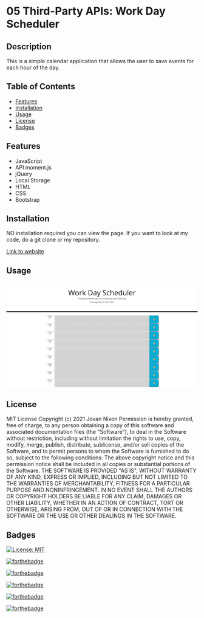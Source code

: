 # 05 Third-Party APIs: Work Day Scheduler

## Description 

This is a simple calendar application that allows the user to save events for each hour of the day.




## Table of Contents
* [Features](#Features)
* [Installation](#installation)
* [Usage](#usage)
* [License](#license)
* [Badges](#Badges)

## Features
- JavaScript
- API moment.js
- jQuery
- Local Storage
- HTML 
- CSS
- Bootstrap



## Installation 

NO installation required you can view the page. If you want to look at my code, do a git clone or my repository. 

[Link to website](https://jmnfire.github.io/05-Third-Party-APIs-Work-Day-Scheduler/)

## Usage

![screenshot](assets/images/screencapture-file-Users-JovanNixon-Desktop-Homework-05-Third-Party-APIs-Work-Day-Scheduler-index-html-2021-03-16-22_36_57.png)


## License 

MIT License
Copyright (c) 2021 Jovan Nixon
Permission is hereby granted, free of charge, to any person obtaining a copy
of this software and associated documentation files (the "Software"), to deal
in the Software without restriction, including without limitation the rights
to use, copy, modify, merge, publish, distribute, sublicense, and/or sell
copies of the Software, and to permit persons to whom the Software is
furnished to do so, subject to the following conditions:
The above copyright notice and this permission notice shall be included in all
copies or substantial portions of the Software.
THE SOFTWARE IS PROVIDED "AS IS", WITHOUT WARRANTY OF ANY KIND, EXPRESS OR
IMPLIED, INCLUDING BUT NOT LIMITED TO THE WARRANTIES OF MERCHANTABILITY,
FITNESS FOR A PARTICULAR PURPOSE AND NONINFRINGEMENT. IN NO EVENT SHALL THE
AUTHORS OR COPYRIGHT HOLDERS BE LIABLE FOR ANY CLAIM, DAMAGES OR OTHER
LIABILITY, WHETHER IN AN ACTION OF CONTRACT, TORT OR OTHERWISE, ARISING FROM,
OUT OF OR IN CONNECTION WITH THE SOFTWARE OR THE USE OR OTHER DEALINGS IN THE
SOFTWARE.

## Badges

[![License: MIT](https://img.shields.io/badge/License-MIT-yellow.svg)](https://opensource.org/licenses/MIT)

[![forthebadge](https://forthebadge.com/images/badges/built-with-love.svg)](https://forthebadge.com)

[![forthebadge](https://forthebadge.com/images/badges/made-with-crayons.svg)](https://forthebadge.com)

[![forthebadge](https://forthebadge.com/images/badges/winter-is-coming.svg)](https://forthebadge.com)

[![forthebadge](https://forthebadge.com/images/badges/uses-html.svg)](https://forthebadge.com)

[![forthebadge](https://forthebadge.com/images/badges/made-with-javascript.svg)](https://forthebadge.com)